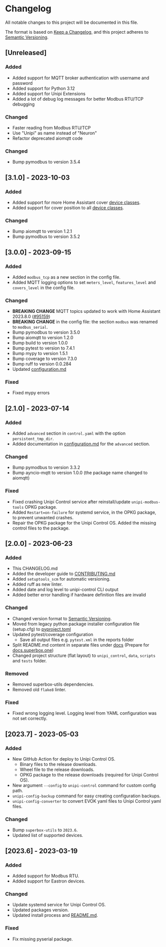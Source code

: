 # Changelog

All notable changes to this project will be documented in this file.

The format is based on [Keep a Changelog](https://keepachangelog.com/en/1.0.0/),
and this project adheres to [Semantic Versioning](https://semver.org/spec/v2.0.0.html).

## [Unreleased]

### Added

- Added support for MQTT broker authentication with username and password
- Added support for Python 3.12
- Added support for Unipi Extensions
- Added a lot of debug log messages for better Modbus RTU/TCP debugging

### Changed

- Faster reading from Modbus RTU/TCP
- Use "Unipi" as name instead of "Neuron"
- Refactor deprecated aiomqtt code

### Changed

- Bump pymodbus to version 3.5.4

## [3.1.0] - 2023-10-03

### Added

- Added support for more Home Assistant cover [device classes](https://www.home-assistant.io/integrations/cover/).
- Added support for cover position to all [device classes](https://www.home-assistant.io/integrations/cover/).

### Changed

- Bump aiomqtt to version 1.2.1
- Bump pymodbus to version 3.5.2

## [3.0.0] - 2023-09-15

### Added

- Added `modbus_tcp` as a new section in the config file.
- Added MQTT logging options to set `meters_level`,  `features_level` and `covers_level` in the config file.

### Changed

- **BREAKING CHANGE** MQTT topics updated to work with Home Assistant 2023.8.0 ([#95159](https://github.com/home-assistant/core/pull/95159))
- **BREAKING CHANGE** in the config file: the section `modbus` was renamed to `modbus_serial`.
- Bump pymodbus to version 3.5.0
- Bump aiomqtt to version 1.2.0
- Bump build to version 1.0.0
- Bump pytest to version to 7.4.1
- Bump mypy to version 1.5.1
- Bump coverage to version 7.3.0
- Bump ruff to version 0.0.284 
- Updated [configuration.md](docs/configuration.md)

### Fixed

- Fixed mypy errors

## [2.1.0] - 2023-07-14

### Added

- Added `advanced` section in `control.yaml` with the option `persistent_tmp_dir`.
- Added documentation in [configuration.md](docs/configuration.md) for the `advanced` section.

### Changed

- Bump pymodbus to version 3.3.2
- Bump ayncio-mqtt to version 1.0.0 (the package name changed to aiomqtt)

### Fixed

- Fixed crashing Unipi Control service after reinstall/update `unipi-modbus-tools` OPKG package.
- Added `Restart=on-failure` for systemd service, in the OPKG package, to prevent unwanted crashes.
- Repair the OPKG package for the Unipi Control OS. Added the missing control files to the package. 

## [2.0.0] - 2023-06-23

### Added

- This CHANGELOG.md
- Added the developer guide to [CONTRIBUTING.md](CONTRIBUTING.md)
- Added `setuptools_scm` for automatic versioning.
- Added ruff as new linter.
- Added date and log level to unipi-control CLI output
- Added better error handling if hardware definition files are invalid

### Changed

- Changed version format to [Semantic Versioning](https://semver.org/spec/v2.0.0.html).
- Moved from legacy python package installer configuration file (setup.cfg) to [pyproject.toml](pyproject.toml)
- Updated pytest/coverage configuration
  - Save all output files e.g. `pytest.xml` in the reports folder 
- Split README.md content in separate files under [docs](docs) (Prepare for [docs.superbox.one](https://docs.superbox.one))
- Changed project structure (flat layout) to `unipi_control`, `data`, `scripts` and `tests` folder.

### Removed

- Removed superbox-utils dependencies.
- Removed old `flake8` linter.

### Fixed

- Fixed wrong logging level. Logging level from YAML configuration was not set correctly.

## [2023.7] - 2023-05-03

### Added

- New GitHub Action for deploy to Unipi Control OS.
  - Binary files to the release downloads.
  - Wheel file to the release downloads.
  - OPKG package to the release downloads (required for Unipi Control OS).
- New argument `--config` to `unipi-control` command for custom config path.
- `unipi-config-backup` command for easy creating configuration backups.
- `unipi-config-converter` to convert EVOK yaml files to Unipi Control yaml files.

### Changed

- Bump `superbox-utils` to `2023.6`.
- Updated list of supported devices.

## [2023.6] - 2023-03-19

### Added

- Added support for Modbus RTU.
- Added support for Eastron devices.

### Changed

- Update systemd service for Unipi Control OS.
- Updated packages version.
- Updated install process and [README.md](README.md).

### Fixed

- Fix missing pyserial package.
